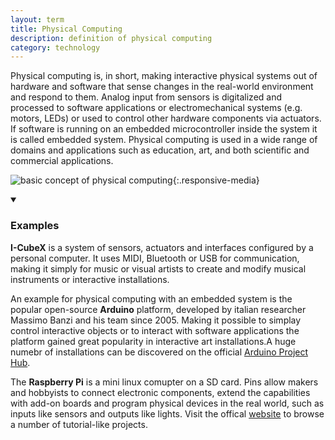 ```yaml
---
layout: term
title: Physical Computing
description: definition of physical computing
category: technology
---
```

Physical computing is, in short, making interactive physical systems out of hardware and software that sense changes in the real-world environment and respond to them. Analog input from sensors is digitalized and processed to software applications or electromechanical systems (e.g. motors, LEDs) or used to control other hardware components via actuators. If software is running on an embedded microcontroller inside the system it is called embedded system. Physical computing is used in a wide range of domains and applications such as education, art, and both scientific and commercial applications.

![basic concept of physical computing](https://upload.wikimedia.org/wikipedia/commons/thumb/a/a1/Physical_computing.svg/1920px-Physical_computing.svg.png){:.responsive-media}

<details markdown="1" open>
<summary><h3>Examples</h3></summary> 

**I-CubeX** is a system of sensors, actuators and interfaces configured by a personal computer. It uses MIDI, Bluetooth or USB for communication, making it simply for music or visual artists to create and modify musical instruments or interactive installations.

An example for physical computing with an embedded system is the popular open-source **Arduino** platform, developed by italian researcher Massimo Banzi and his team since 2005. Making it possible to simplay control interactive objects or to interact with software applications the platform gained great popularity in interactive art installations.A huge numebr of installations can be discovered on the official [Arduino Project Hub](https://create.arduino.cc/projecthub?by=part&category=installations&part_id=11332&sort=trending).

The **Raspberry Pi** is a mini linux comupter on a SD card. Pins allow makers and hobbyists to connect electronic components, extend the capabilities with add-on boards and program physical devices in the real world, such as inputs like sensors and outputs like lights. Visit the offical [website](https://projects.raspberrypi.org/en/projects) to browse a number of tutorial-like projects.

</details>